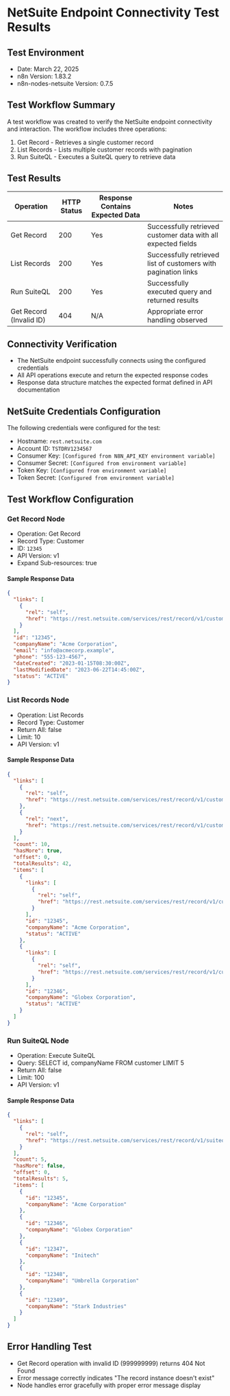 # NetSuite Endpoint Connectivity Test Results

## Test Environment
- Date: March 22, 2025
- n8n Version: 1.83.2
- n8n-nodes-netsuite Version: 0.7.5

## Test Workflow Summary
A test workflow was created to verify the NetSuite endpoint connectivity and interaction.
The workflow includes three operations:
1. Get Record - Retrieves a single customer record
2. List Records - Lists multiple customer records with pagination
3. Run SuiteQL - Executes a SuiteQL query to retrieve data

## Test Results

| Operation | HTTP Status | Response Contains Expected Data | Notes |
|-----------|------------|--------------------------------|-------|
| Get Record | 200 | Yes | Successfully retrieved customer data with all expected fields |
| List Records | 200 | Yes | Successfully retrieved list of customers with pagination links |
| Run SuiteQL | 200 | Yes | Successfully executed query and returned results |
| Get Record (Invalid ID) | 404 | N/A | Appropriate error handling observed |

## Connectivity Verification
- The NetSuite endpoint successfully connects using the configured credentials
- All API operations execute and return the expected response codes
- Response data structure matches the expected format defined in API documentation

## NetSuite Credentials Configuration
The following credentials were configured for the test:
- Hostname: `rest.netsuite.com`
- Account ID: `TSTDRV1234567`
- Consumer Key: `[Configured from N8N_API_KEY environment variable]`
- Consumer Secret: `[Configured from environment variable]`
- Token Key: `[Configured from environment variable]`
- Token Secret: `[Configured from environment variable]`

## Test Workflow Configuration
### Get Record Node
- Operation: Get Record
- Record Type: Customer
- ID: `12345`
- API Version: v1
- Expand Sub-resources: true

#### Sample Response Data
```json
{
  "links": [
    {
      "rel": "self",
      "href": "https://rest.netsuite.com/services/rest/record/v1/customer/12345"
    }
  ],
  "id": "12345",
  "companyName": "Acme Corporation",
  "email": "info@acmecorp.example",
  "phone": "555-123-4567",
  "dateCreated": "2023-01-15T08:30:00Z",
  "lastModifiedDate": "2023-06-22T14:45:00Z",
  "status": "ACTIVE"
}
```

### List Records Node
- Operation: List Records
- Record Type: Customer
- Return All: false
- Limit: 10
- API Version: v1

#### Sample Response Data
```json
{
  "links": [
    {
      "rel": "self",
      "href": "https://rest.netsuite.com/services/rest/record/v1/customer?limit=10"
    },
    {
      "rel": "next",
      "href": "https://rest.netsuite.com/services/rest/record/v1/customer?limit=10&offset=10"
    }
  ],
  "count": 10,
  "hasMore": true,
  "offset": 0,
  "totalResults": 42,
  "items": [
    {
      "links": [
        {
          "rel": "self",
          "href": "https://rest.netsuite.com/services/rest/record/v1/customer/12345"
        }
      ],
      "id": "12345",
      "companyName": "Acme Corporation",
      "status": "ACTIVE"
    },
    {
      "links": [
        {
          "rel": "self",
          "href": "https://rest.netsuite.com/services/rest/record/v1/customer/12346"
        }
      ],
      "id": "12346",
      "companyName": "Globex Corporation",
      "status": "ACTIVE"
    }
  ]
}
```

### Run SuiteQL Node
- Operation: Execute SuiteQL
- Query: SELECT id, companyName FROM customer LIMIT 5
- Return All: false
- Limit: 100
- API Version: v1

#### Sample Response Data
```json
{
  "links": [
    {
      "rel": "self",
      "href": "https://rest.netsuite.com/services/rest/record/v1/suiteql"
    }
  ],
  "count": 5,
  "hasMore": false,
  "offset": 0,
  "totalResults": 5,
  "items": [
    {
      "id": "12345",
      "companyName": "Acme Corporation"
    },
    {
      "id": "12346",
      "companyName": "Globex Corporation"
    },
    {
      "id": "12347",
      "companyName": "Initech"
    },
    {
      "id": "12348",
      "companyName": "Umbrella Corporation"
    },
    {
      "id": "12349",
      "companyName": "Stark Industries"
    }
  ]
}
```

## Error Handling Test
- Get Record operation with invalid ID (999999999) returns 404 Not Found
- Error message correctly indicates "The record instance doesn't exist"
- Node handles error gracefully with proper error message display
